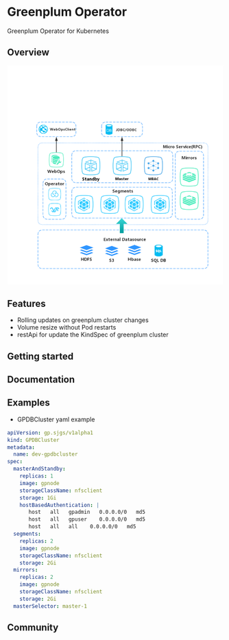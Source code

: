 # Greenplum Operator

Greenplum Operator for Kubernetes

## Overview

![image](./static/greenplum-cluster.png)

## Features
- Rolling updates on greenplum  cluster changes
- Volume resize without Pod restarts
- restApi for update the KindSpec of greenplum  cluster


## Getting started


## Documentation


## Examples

- GPDBCluster yaml example

```yaml
apiVersion: gp.sjgs/v1alpha1
kind: GPDBCluster
metadata:
  name: dev-gpdbcluster
spec:
  masterAndStandby:
    replicas: 1
    image: gpnode
    storageClassName: nfsclient
    storage: 1Gi
    hostBasedAuthentication: |
       host   all   gpadmin   0.0.0.0/0   md5
       host   all   gpuser    0.0.0.0/0   md5
       host   all   all    0.0.0.0/0   md5
  segments:
    replicas: 2
    image: gpnode
    storageClassName: nfsclient
    storage: 2Gi
  mirrors:
    replicas: 2
    image: gpnode
    storageClassName: nfsclient
    storage: 2Gi
  masterSelector: master-1
```

## Community

```

```
